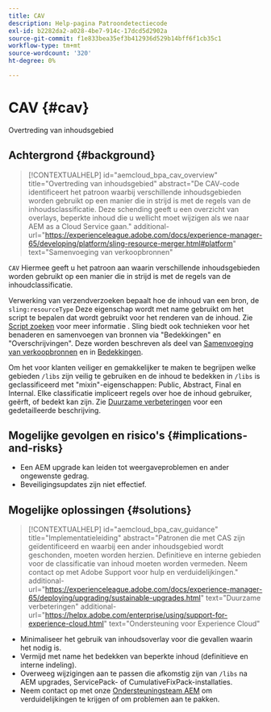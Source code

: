 ```yaml
---
title: CAV
description: Help-pagina Patroondetectiecode
exl-id: b2282da2-a028-4be7-914c-17dcd5d2902a
source-git-commit: f1e833bea35ef3b412936d529b14bff6f1cb35c1
workflow-type: tm+mt
source-wordcount: '320'
ht-degree: 0%

---
```


# CAV {#cav}

Overtreding van inhoudsgebied

## Achtergrond {#background}

>[!CONTEXTUALHELP]
>id="aemcloud_bpa_cav_overview"
>title="Overtreding van inhoudsgebied"
>abstract="De CAV-code identificeert het patroon waarbij verschillende inhoudsgebieden worden gebruikt op een manier die in strijd is met de regels van de inhoudsclassificatie. Deze schending geeft u een overzicht van overlays, beperkte inhoud die u wellicht moet wijzigen als we naar AEM as a Cloud Service gaan."
>additional-url="https://experienceleague.adobe.com/docs/experience-manager-65/developing/platform/sling-resource-merger.html#platform" text="Samenvoeging van verkoopbronnen"

`CAV` Hiermee geeft u het patroon aan waarin verschillende inhoudsgebieden worden gebruikt op een manier die in strijd is met de regels van de inhoudclassificatie.

Verwerking van verzendverzoeken bepaalt hoe de inhoud van een bron, de `sling:resourceType` Deze eigenschap wordt met name gebruikt om het script te bepalen dat wordt gebruikt voor het renderen van de inhoud. Zie [Script zoeken](https://experienceleague.adobe.com/docs/experience-manager-65/developing/introduction/the-basics.html#locating-the-script) voor meer informatie . Sling biedt ook technieken voor het benaderen en samenvoegen van bronnen via &quot;Bedekkingen&quot; en &quot;Overschrijvingen&quot;. Deze worden beschreven als deel van [Samenvoeging van verkoopbronnen](https://experienceleague.adobe.com/docs/experience-manager-65/developing/platform/sling-resource-merger.html) en in [Bedekkingen](https://experienceleague.adobe.com/docs/experience-manager-65/developing/platform/overlays.html).

Om het voor klanten veiliger en gemakkelijker te maken te begrijpen welke gebieden `/libs` zijn veilig te gebruiken en de inhoud te bedekken in `/libs` is geclassificeerd met &quot;mixin&quot;-eigenschappen: Public, Abstract, Final en Internal. Elke classificatie impliceert regels over hoe de inhoud gebruiker, geërft, of bedekt kan zijn. Zie [Duurzame verbeteringen](https://experienceleague.adobe.com/docs/experience-manager-65/deploying/upgrading/sustainable-upgrades.html) voor een gedetailleerde beschrijving.

## Mogelijke gevolgen en risico&#39;s {#implications-and-risks}

* Een AEM upgrade kan leiden tot weergaveproblemen en ander ongewenste gedrag.
* Beveiligingsupdates zijn niet effectief.

## Mogelijke oplossingen {#solutions}

>[!CONTEXTUALHELP]
>id="aemcloud_bpa_cav_guidance"
>title="Implementatieleiding"
>abstract="Patronen die met CAS zijn geïdentificeerd en waarbij een ander inhoudsgebied wordt geschonden, moeten worden herzien. Definitieve en interne gebieden voor de classificatie van inhoud moeten worden vermeden. Neem contact op met Adobe Support voor hulp en verduidelijkingen."
>additional-url="https://experienceleague.adobe.com/docs/experience-manager-65/deploying/upgrading/sustainable-upgrades.html" text="Duurzame verbeteringen"
>additional-url="https://helpx.adobe.com/enterprise/using/support-for-experience-cloud.html" text="Ondersteuning voor Experience Cloud"

* Minimaliseer het gebruik van inhoudsoverlay voor die gevallen waarin het nodig is.
* Vermijd met name het bedekken van beperkte inhoud (definitieve en interne indeling).
* Overweeg wijzigingen aan te passen die afkomstig zijn van `/libs` na AEM upgrades, ServicePack- of CumulativeFixPack-installaties.
* Neem contact op met onze [Ondersteuningsteam AEM](https://helpx.adobe.com/enterprise/using/support-for-experience-cloud.html) om verduidelijkingen te krijgen of om problemen aan te pakken.
